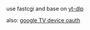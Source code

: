 use fastcgi and base on [yt-dlp](https://github.com/yt-dlp/yt-dlp)

also: [google TV device oauth](https://d.cellmean.com/p/639ac02d9ab2)

